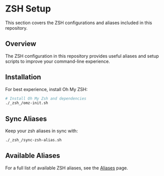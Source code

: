 # ZSH Setup

This section covers the ZSH configurations and aliases included in this repository.

## Overview

The ZSH configuration in this repository provides useful aliases and setup scripts to improve your command-line experience.

## Installation

For best experience, install Oh My ZSH:

```bash
# Install Oh My Zsh and dependencies
./_zsh_/omz-init.sh
```

## Sync Aliases

Keep your zsh aliases in sync with:

```bash
./_zsh_/sync-zsh-alias.sh
```

## Available Aliases

For a full list of available ZSH aliases, see the [Aliases](aliases.md) page.
